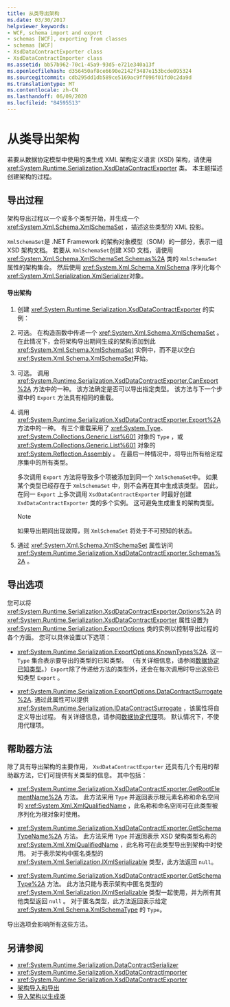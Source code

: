 ```yaml
---
title: 从类导出架构
ms.date: 03/30/2017
helpviewer_keywords:
- WCF, schema import and export
- schemas [WCF], exporting from classes
- schemas [WCF]
- XsdDataContractExporter class
- XsdDataContractImporter class
ms.assetid: bb57b962-70c1-45a9-93d5-e721e340a13f
ms.openlocfilehash: d356450af8ce6690e2142f3487e153bcde095324
ms.sourcegitcommit: cdb295dd1db589ce5169ac9ff096f01fd0c2da9d
ms.translationtype: MT
ms.contentlocale: zh-CN
ms.lasthandoff: 06/09/2020
ms.locfileid: "84595513"
---
```

# <a name="exporting-schemas-from-classes"></a>从类导出架构
若要从数据协定模型中使用的类生成 XML 架构定义语言 (XSD) 架构，请使用 <xref:System.Runtime.Serialization.XsdDataContractExporter> 类。 本主题描述创建架构的过程。  
  
## <a name="the-export-process"></a>导出过程  
 架构导出过程以一个或多个类型开始，并生成一个 <xref:System.Xml.Schema.XmlSchemaSet> ，描述这些类型的 XML 投影。  
  
 `XmlSchemaSet`是 .NET Framework 的架构对象模型（SOM）的一部分，表示一组 XSD 架构文档。 若要从 `XmlSchemaSet`创建 XSD 文档，请使用 <xref:System.Xml.Schema.XmlSchemaSet.Schemas%2A> 类的 `XmlSchemaSet` 属性的架构集合。 然后使用 <xref:System.Xml.Schema.XmlSchema> 序列化每个 <xref:System.Xml.Serialization.XmlSerializer>对象。  
  
#### <a name="to-export-schemas"></a>导出架构  
  
1. 创建 <xref:System.Runtime.Serialization.XsdDataContractExporter> 的实例：  
  
2. 可选。 在构造函数中传递一个 <xref:System.Xml.Schema.XmlSchemaSet> 。 在此情况下，会将架构导出期间生成的架构添加到此 <xref:System.Xml.Schema.XmlSchemaSet> 实例中，而不是以空白 <xref:System.Xml.Schema.XmlSchemaSet>开始。  
  
3. 可选。 调用 <xref:System.Runtime.Serialization.XsdDataContractExporter.CanExport%2A> 方法中的一种。 该方法确定是否可以导出指定类型。 该方法与下一个步骤中的 `Export` 方法具有相同的重载。  
  
4. 调用 <xref:System.Runtime.Serialization.XsdDataContractExporter.Export%2A> 方法中的一种。 有三个重载采用了 <xref:System.Type>、 <xref:System.Collections.Generic.List%601> 对象的 `Type` ，或 <xref:System.Collections.Generic.List%601> 对象的 <xref:System.Reflection.Assembly> 。 在最后一种情况中，将导出所有给定程序集中的所有类型。  
  
     多次调用 `Export` 方法将导致多个项被添加到同一个 `XmlSchemaSet`中。 如果某个类型已经存在于 `XmlSchemaSet` 中，则不会再在其中生成该类型。 因此，在同一 `Export` 上多次调用 `XsdDataContractExporter` 时最好创建 `XsdDataContractExporter` 类的多个实例。 这可避免生成重复的架构类型。  
  
    > [!NOTE]
    > 如果导出期间出现故障，则 `XmlSchemaSet` 将处于不可预知的状态。  
  
5. 通过 <xref:System.Xml.Schema.XmlSchemaSet> 属性访问 <xref:System.Runtime.Serialization.XsdDataContractExporter.Schemas%2A> 。  
  
## <a name="export-options"></a>导出选项  
 您可以将 <xref:System.Runtime.Serialization.XsdDataContractExporter.Options%2A> 的 <xref:System.Runtime.Serialization.XsdDataContractExporter> 属性设置为 <xref:System.Runtime.Serialization.ExportOptions> 类的实例以控制导出过程的各个方面。 您可以具体设置以下选项：  
  
- <xref:System.Runtime.Serialization.ExportOptions.KnownTypes%2A>. 这一 `Type` 集合表示要导出的类型的已知类型。 （有关详细信息，请参阅[数据协定已知类型](data-contract-known-types.md)。）`Export`除了传递给方法的类型外，还会在每次调用时导出这些已知类型 `Export` 。  
  
- <xref:System.Runtime.Serialization.ExportOptions.DataContractSurrogate%2A>. 通过此属性可以提供 <xref:System.Runtime.Serialization.IDataContractSurrogate> ，该属性将自定义导出过程。 有关详细信息，请参阅[数据协定代理](../extending/data-contract-surrogates.md)项。 默认情况下，不使用代理项。  
  
## <a name="helper-methods"></a>帮助器方法  
 除了具有导出架构的主要作用， `XsdDataContractExporter` 还具有几个有用的帮助器方法，它们可提供有关类型的信息。 其中包括：  
  
- <xref:System.Runtime.Serialization.XsdDataContractExporter.GetRootElementName%2A> 方法。 此方法采用 `Type` 并返回表示根元素名称和命名空间的 <xref:System.Xml.XmlQualifiedName> ，此名称和命名空间可在此类型被序列化为根对象时使用。  
  
- <xref:System.Runtime.Serialization.XsdDataContractExporter.GetSchemaTypeName%2A> 方法。 此方法采用 `Type` 并返回表示 XSD 架构类型名称的 <xref:System.Xml.XmlQualifiedName> ，此名称可在此类型导出到架构中时使用。 对于表示架构中匿名类型的 <xref:System.Xml.Serialization.IXmlSerializable> 类型，此方法返回 `null`。  
  
- <xref:System.Runtime.Serialization.XsdDataContractExporter.GetSchemaType%2A> 方法。 此方法只能与表示架构中匿名类型的 <xref:System.Xml.Serialization.IXmlSerializable> 类型一起使用，并为所有其他类型返回 `null` 。 对于匿名类型，此方法返回表示给定 <xref:System.Xml.Schema.XmlSchemaType> 的 `Type`。  
  
 导出选项会影响所有这些方法。  
  
## <a name="see-also"></a>另请参阅

- <xref:System.Runtime.Serialization.DataContractSerializer>
- <xref:System.Runtime.Serialization.XsdDataContractImporter>
- <xref:System.Runtime.Serialization.XsdDataContractExporter>
- [架构导入和导出](schema-import-and-export.md)
- [导入架构以生成类](importing-schema-to-generate-classes.md)

